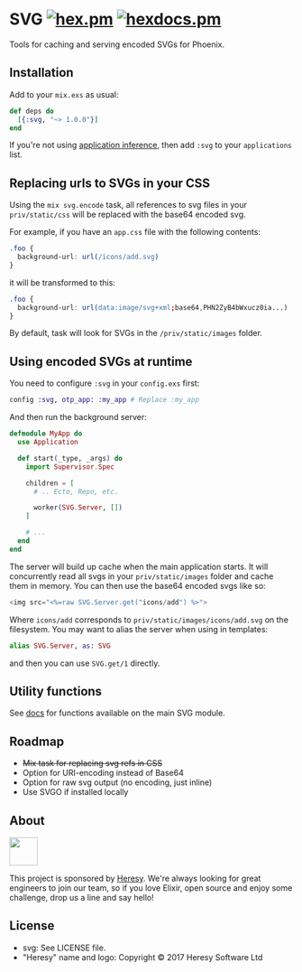 # SVG  [![hex.pm](https://img.shields.io/hexpm/v/svg.svg?style=flat-square)](https://hex.pm/packages/svg) [![hexdocs.pm](https://img.shields.io/badge/docs-latest-green.svg?style=flat-square)](https://hexdocs.pm/svg)


Tools for caching and serving encoded SVGs for Phoenix.

## Installation

Add to your `mix.exs` as usual:
```elixir
def deps do
  [{:svg, "~> 1.0.0"}]
end
```
If you're not using [application inference](https://elixir-lang.org/blog/2017/01/05/elixir-v1-4-0-released/#application-inference), then add `:svg` to your `applications` list.

## Replacing urls to SVGs in your CSS

Using the `mix svg.encode` task, all references to svg files in your `priv/static/css` will be replaced with the base64 encoded svg.

For example, if you have an `app.css` file with the following contents:

```css
.foo {
  background-url: url(/icons/add.svg)
}
```

it will be transformed to this:

```css
.foo {
  background-url: url(data:image/svg+xml;base64,PHN2ZyB4bWxucz0ia...)
}
```

By default, task will look for SVGs in the `/priv/static/images` folder.

## Using encoded SVGs at runtime

You need to configure `:svg` in your `config.exs` first:

```elixir
config :svg, otp_app: :my_app # Replace :my_app
```

And then run the background server:

```elixir
defmodule MyApp do
  use Application

  def start(_type, _args) do
    import Supervisor.Spec

    children = [
      # .. Ecto, Repo, etc.

      worker(SVG.Server, [])
    ]

    # ...
  end
end
```

The server will build up cache when the main application starts. It will concurrently read all svgs in your `priv/static/images` folder and cache them in memory. You can then use the base64 encoded svgs like so:

```elixir
<img src="<%=raw SVG.Server.get("icons/add") %>">
```

Where `icons/add` corresponds to `priv/static/images/icons/add.svg` on the filesystem. You may want to alias the server when using in templates:

```elixir
alias SVG.Server, as: SVG
```
and then you can use `SVG.get/1` directly.

## Utility functions

See [docs](https://hexdocs.pm/svg/SVG.html) for functions available on the main SVG module.

## Roadmap

- ~~Mix task for replacing svg refs in CSS~~
- Option for URI-encoding instead of Base64
- Option for raw svg output (no encoding, just inline)
- Use SVGO if installed locally

## About

<img src="https://app.heresy.io/images/logo-dark.svg" height="50px">

This project is sponsored by [Heresy](http://heresy.io). We're always looking for great engineers to join our team, so if you love Elixir, open source and enjoy some challenge, drop us a line and say hello!

## License

- svg: See LICENSE file.
- "Heresy" name and logo: Copyright © 2017 Heresy Software Ltd

